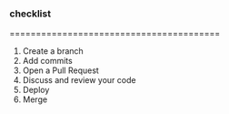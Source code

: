 
### checklist
========================================
1. Create a branch
2. Add commits
3. Open a Pull Request
4. Discuss and review your code
5. Deploy
6. Merge
